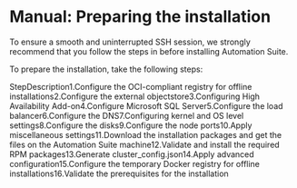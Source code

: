 ﻿# Manual: Preparing the installation

To ensure a smooth and uninterrupted SSH session, we strongly recommend that you follow the steps in  before installing Automation Suite.

To prepare the installation, take the following steps:

StepDescription1.Configure the OCI-compliant registry for offline installations2.Configure the external objectstore3.Configuring High Availability Add-on4.Configure Microsoft SQL Server5.Configure the load balancer6.Configure the DNS7.Configuring kernel and OS level settings8.Configure the disks9.Configure the node ports10.Apply miscellaneous settings11.Download the installation packages and get the files on the Automation Suite machine12.Validate and install the required RPM packages13.Generate cluster_config.json14.Apply advanced configuration15.Configure the temporary Docker registry for offline installations16.Validate the prerequisites for the installation
